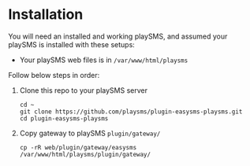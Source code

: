 # Installation

You will need an installed and working playSMS, and assumed your playSMS is installed with these setups:

- Your playSMS web files is in `/var/www/html/playsms`

Follow below steps in order:

1. Clone this repo to your playSMS server

   ```
   cd ~
   git clone https://github.com/playsms/plugin-easysms-playsms.git
   cd plugin-easysms-playsms
   ```

2. Copy gateway to playSMS `plugin/gateway/`

   ```
   cp -rR web/plugin/gateway/easysms /var/www/html/playsms/plugin/gateway/
   ```
